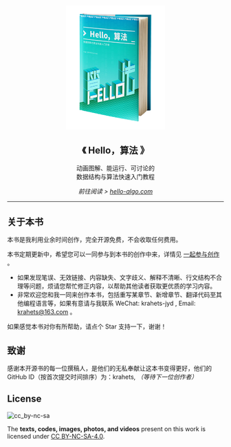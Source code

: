 <p align="center">
  <a href="https://www.hello-algo.com/">
    <img src="docs/index.assets/conceptual_rendering.png" width="230">
  </a>
</p>

<h2 align="center">
  《 Hello，算法 》
</h2>

<p align="center"> 
  动画图解、能运行、可讨论的</br>数据结构与算法快速入门教程
</p>

<p align="center">
  <em>
    前往阅读 >
    <a href="https://www.hello-algo.com/">
    hello-algo.com
    </a>
  </em>
</p>

---

## 关于本书

本书是我利用业余时间创作，完全开源免费，不会收取任何费用。

本书定期更新中，希望您可以一同参与到本书的创作中来，详情见 [一起参与创作](https://www.hello-algo.com/chapter_introduction/contribution/) 。

- 如果发现笔误、无效链接、内容缺失、文字歧义、解释不清晰、行文结构不合理等问题，烦请您帮忙修正内容，以帮助其他读者获取更优质的学习内容。
- 非常欢迎您和我一同来创作本书，包括重写某章节、新增章节、翻译代码至其他编程语言等，如果有意请与我联系 WeChat: krahets-jyd , Email: krahets@163.com 。

如果感觉本书对你有所帮助，请点个 Star 支持一下，谢谢！

## 致谢

感谢本开源书的每一位撰稿人，是他们的无私奉献让这本书变得更好，他们的 GitHub ID（按首次提交时间排序）为：krahets, *（等待下一位创作者）*

## License

![cc_by-nc-sa](https://i.creativecommons.org/l/by-nc-sa/4.0/88x31.png)

The **texts, codes, images, photos, and videos** present on this work is licensed under [CC BY-NC-SA-4.0](https://creativecommons.org/licenses/by-nc-sa/4.0/).
